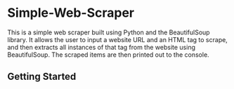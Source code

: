 # Simple-Web-Scraper
This is a simple web scraper built using Python and the BeautifulSoup library. It allows the user to input a website URL and an HTML tag to scrape, and then extracts all instances of that tag from the website using BeautifulSoup. The scraped items are then printed out to the console.

## Getting Started
